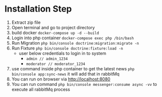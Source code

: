 # Installation Step

1. Extract zip file
2. Open terminal and go to project directory
3. build docker `docker-compose up -d --build`
4. Login into php container `docker-compose exec php /bin/bash`
5. Run Migration `php bin/console doctrine:migration:migrate -n`
6. Run Fixture `php bin/console doctrine:fixture:load -n`
    * user below credentials to login in to system
        * `admin // admin_1234`
        * `moderator // moderator_1234`
7. use command inside php container to get the latest news `php bin/console app:sync-news` it will add that in rabbitMq
8. You can run on browser via [http://localhost:8080](http://localhost:8080)
9. You can run command `php bin/console messenger:consume async -vv` to execute all rabbitMq process 

